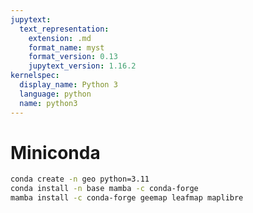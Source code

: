 ```yaml
---
jupytext:
  text_representation:
    extension: .md
    format_name: myst
    format_version: 0.13
    jupytext_version: 1.16.2
kernelspec:
  display_name: Python 3
  language: python
  name: python3
---
```


# Miniconda

```bash
conda create -n geo python=3.11
conda install -n base mamba -c conda-forge
mamba install -c conda-forge geemap leafmap maplibre
```
